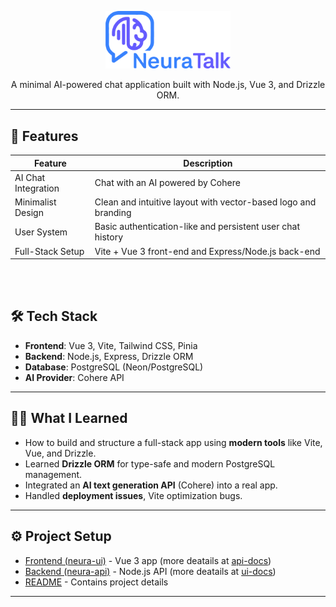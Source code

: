 <p align="center">
  <img src="neura-ui/src/assets/full-logo.png" alt="NeuraTalk Logo" width="200"/>
</p>

<p align="center">
  A minimal AI-powered chat application built with Node.js, Vue 3, and Drizzle ORM.
</p>

---
## 🚀 Features

| Feature            | Description               |
| -------            | -----------                      |
| AI Chat Integration| Chat with an AI powered by Cohere|
| Minimalist Design  | Clean and intuitive layout with vector-based logo and branding|
| User System        | Basic authentication-like and persistent user chat history|
| Full-Stack Setup   | Vite + Vue 3 front-end and Express/Node.js back-end|

<br/><br/>

## 🛠️ Tech Stack

- **Frontend**: Vue 3, Vite, Tailwind CSS, Pinia
- **Backend**: Node.js, Express, Drizzle ORM
- **Database**: PostgreSQL (Neon/PostgreSQL)
- **AI Provider**: Cohere API 
---

## 🧑‍💻 What I Learned

- How to build and structure a full-stack app using **modern tools** like Vite, Vue, and Drizzle.
- Learned **Drizzle ORM** for type-safe and modern PostgreSQL management.
- Integrated an **AI text generation API** (Cohere) into a real app.
- Handled **deployment issues**, Vite optimization bugs.

---

## ⚙️ Project Setup
<ul>
  <li><a href="./neura-ui">Frontend (neura-ui)</a> - Vue 3 app (more deatails at <a href="./neura-api/README.md">api-docs</a>)</li>
  <li><a href="./neura-api">Backend (neura-api)</a> - Node.js API (more deatails at <a href="./neura-ui/README.md">ui-docs</a>)</li>
  <li><a href="./README.md">README</a> - Contains project details</li>
</ul>

---
